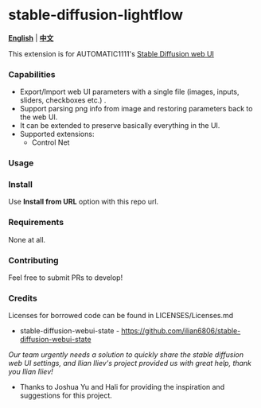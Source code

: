 <p float="left">
    <img alt="" src="https://img.shields.io/badge/JavaScript-323330?style=for-the-badge&logo=javascript&logoColor=F7DF1E" />
    <img alt="" src="https://img.shields.io/badge/Python-FFD43B?style=for-the-badge&logo=python&logoColor=blue" />
</p>

# stable-diffusion-lightflow

[**English**](./README.md) | [**中文**](./README_CN.md)

This extension is for AUTOMATIC1111's [Stable Diffusion web UI](https://github.com/AUTOMATIC1111/stable-diffusion-webui)

### Capabilities

* Export/Import web UI parameters with a single file (images, inputs, sliders, checkboxes etc.) .
* Support parsing png info from image and restoring parameters back to the web UI.
* It can be extended to preserve basically everything in the UI.
* Supported extensions:
    - Control Net

### Usage


### Install

Use **Install from URL** option with this repo url. 

### Requirements

None at all.

### Contributing

Feel free to submit PRs to develop!

### Credits

Licenses for borrowed code can be found in LICENSES/Licenses.md

- stable-diffusion-webui-state - https://github.com/ilian6806/stable-diffusion-webui-state

*Our team urgently needs a solution to quickly share the stable diffusion web UI settings, and Ilian Iliev's project provided us with great help, thank you Ilian Iliev!*

- Thanks to Joshua Yu and Hali for providing the inspiration and suggestions for this project.